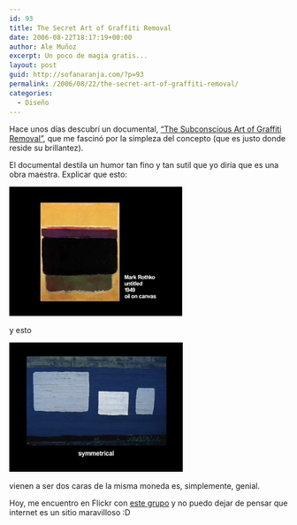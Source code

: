 ```yaml
---
id: 93
title: The Secret Art of Graffiti Removal
date: 2006-08-22T18:17:19+00:00
author: Ale Muñoz
excerpt: Un poco de magia gratis...
layout: post
guid: http://sofanaranja.com/?p=93
permalink: /2006/08/22/the-secret-art-of-graffiti-removal/
categories:
  - Diseño
---
```

Hace unos días descubrí un documental, <a href="http://www.rodeofilmco.com/films/video_graffiti_removal.php">“The Subconscious Art of Graffiti Removal”</a>, que me fascinó por la simpleza del concepto (que es justo donde reside su brillantez).

El documental destila un humor tan fino y tan sutil que yo diría que es una obra maestra. Explicar que esto:

<img src='/images/graffiti_removal_01.png' alt='' />

y esto

<img src='/images/graffiti_removal_02.png' alt='' />

vienen a ser dos caras de la misma moneda es, simplemente, genial.

Hoy, me encuentro en Flickr con <a href="http://www.flickr.com/groups/the_secret_art_of_graffiti_removal/pool/">este grupo</a> y no puedo dejar de pensar que internet es un sitio maravilloso :D